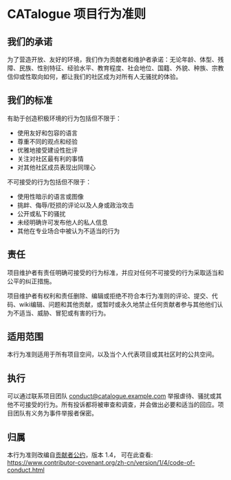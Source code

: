 # CATalogue 项目行为准则

## 我们的承诺

为了营造开放、友好的环境，我们作为贡献者和维护者承诺：无论年龄、体型、残障、民族、性别特征、经验水平、教育程度、社会地位、国籍、外貌、种族、宗教信仰或性取向如何，都让我们的社区成为对所有人无骚扰的体验。

## 我们的标准

有助于创造积极环境的行为包括但不限于：

- 使用友好和包容的语言
- 尊重不同的观点和经验
- 优雅地接受建设性批评
- 关注对社区最有利的事情
- 对其他社区成员表现出同理心

不可接受的行为包括但不限于：

- 使用性暗示的语言或图像
- 挑衅、侮辱/贬损的评论以及人身或政治攻击
- 公开或私下的骚扰
- 未经明确许可发布他人的私人信息
- 其他在专业场合中被认为不适当的行为

## 责任

项目维护者有责任明确可接受的行为标准，并应对任何不可接受的行为采取适当和公平的纠正措施。

项目维护者有权利和责任删除、编辑或拒绝不符合本行为准则的评论、提交、代码、wiki编辑、问题和其他贡献，或暂时或永久地禁止任何贡献者参与其他他们认为不适当、威胁、冒犯或有害的行为。

## 适用范围

本行为准则适用于所有项目空间，以及当个人代表项目或其社区时的公共空间。

## 执行

可以通过联系项目团队 conduct@catalogue.example.com 举报虐待、骚扰或其他不可接受的行为。所有投诉都将被审查和调查，并会做出必要和适当的回应。项目团队有义务为事件举报者保密。

## 归属

本行为准则改编自[贡献者公约][主页]，版本 1.4，
可在此查看: https://www.contributor-covenant.org/zh-cn/version/1/4/code-of-conduct.html

[主页]: https://www.contributor-covenant.org
